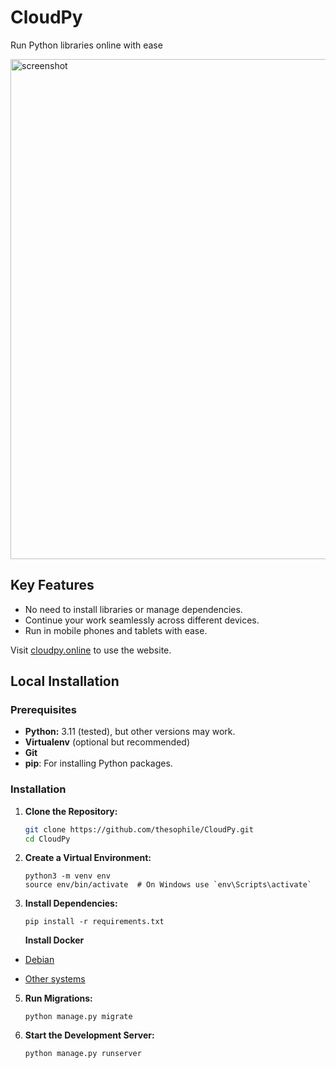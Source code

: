 # CloudPy

 Run Python libraries online with ease

 <img src="https://github.com/user-attachments/assets/6c703603-9cfc-483b-9f83-efb3fe6d9253" alt="screenshot" width="800" />

## Key Features
  
 - No need to install libraries or manage dependencies.
 - Continue your work seamlessly across different devices.
 - Run in mobile phones and tablets with ease.
   
 Visit [cloudpy.online](https://cloudpy.online) to use the website.
 


## Local Installation

### Prerequisites

- **Python:** 3.11 (tested), but other versions may work.
- **Virtualenv** (optional but recommended)
- **Git**
- **pip**: For installing Python packages.

 

### Installation

1. **Clone the Repository:**
   ```bash
   git clone https://github.com/thesophile/CloudPy.git 
   cd CloudPy
   ```
2. **Create a Virtual Environment:**

    ```
    python3 -m venv env
    source env/bin/activate  # On Windows use `env\Scripts\activate`
    ```

3. **Install Dependencies:**

    ```
    pip install -r requirements.txt
    ```

   **Install Docker**

  - [Debian](https://docs.docker.com/engine/install/debian/)
    
  - [Other systems](https://docs.docker.com/engine/install/)
    
5. **Run Migrations:**

    ```
    python manage.py migrate
    ```
    
6. **Start the Development Server:**

    ```
    python manage.py runserver
    ```


